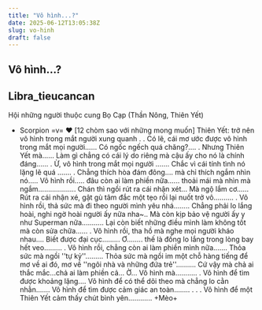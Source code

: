 ```yaml
---
title: "Vô hình...?"
date: 2025-06-12T13:05:38Z
slug: vo-hinh
draft: false
---
```


## Vô hình...?

## Libra_tieucancan

Hội những người thuộc cung
Bọ Cạp (Thần Nông, Thiên Yết)
- Scorpion
=v=
♥
[12 chòm sao với những mong
muốn]
Thiên Yết: trở nên vô hình trong
mắt người xung quanh <st>
.
.
Có lẽ, cái mơ ước được vô hình
trong mắt mọi người......
Có ngốc ngếch quá chăng?....
.
Nhưng Thiên Yết mà......
Làm gì chẳng có cái lý do riêng mà
cậu ấy cho nó là chính đáng......
.
Ừ, vô hình trong mắt mọi
người .......
Chắc vì cái tính tình nó lặng lẽ
quá .......
.
Chẳng thích hòa đám đông.... mà
chỉ thích ngắm nhìn nó.....
Vô hình rồi..... đâu còn ai làm phiền
nữa...... thoải mái mà nhìn mà
ngắm...................
Chán thì ngồi rút ra cái nhận xét...
Mà ngộ lắm cơ......
Rút ra cái nhận xé, gật gù tâm đắc
một tẹo rồi lại nuốt trở vô..........
.
Vô hình rồi, thả sức mà đi theo
người mình yêu nhá........
Chẳng phải lo lắng hoài, nghi ngờ
hoài người ấy nữa nha~..
Mà còn kịp bảo vệ người ấy y như
Superman nữa...........
Lại còn biết những điều mình làm
không tốt mà còn sửa chữa......
.
Vô hình rồi, tha hồ mà nghe mọi
người kháo nhau....
Biết được đại cục.........
Ơ........ thế là đống lo lắng trong
lòng bay hết veo.........
.
Vô hình rồi, chẳng còn ai làm
phiền mình nữa.......
Thỏa sức mà ngồi ''tự kỷ''.........
Thỏa sức mà ngồi im một chỗ
hàng tiếng để mơ về ai đó, mơ về
''ngôi nhà và những đứa trẻ''..........
Cứ vậy mà chả ai thắc mắc...chả ai
làm phiền cả...
Ờ... Vô hình mà...........
.
Vô hình để tìm được khoảng
lặng....
Vô hình để có thể dõi theo mà
chẳng lo cằn nhằn.......
Vô hình để tìm được cảm giác an
toàn........
.
.
.
Vô hình để một Thiên Yết cảm
thấy chút bình yên............
+Mèo+